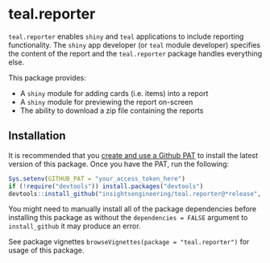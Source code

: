 # teal.reporter

`teal.reporter` enables `shiny` and `teal` applications to include reporting functionality.
The `shiny` app developer (or `teal` module developer) specifies the content of the report and the `teal.reporter` package handles everything else.

This package provides:

* A `shiny` module for adding cards (i.e. items) into a report
* A `shiny` module for previewing the report on-screen
* The ability to download a zip file containing the reports

## Installation

It is recommended that you [create and use a Github PAT](https://docs.github.com/en/github/authenticating-to-github/keeping-your-account-and-data-secure/creating-a-personal-access-token) to install the latest version of this package. Once you have the PAT, run the following:

```r
Sys.setenv(GITHUB_PAT = "your_access_token_here")
if (!require("devtools")) install.packages("devtools")
devtools::install_github("insightsengineering/teal.reporter@*release", dependencies = FALSE)
```

You might need to manually install all of the package dependencies before installing this package as without
the `dependencies = FALSE` argument to `install_github` it may produce an error.

See package vignettes `browseVignettes(package = "teal.reporter")` for usage of this package.
